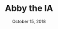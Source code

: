 ---
date: October 15, 2018
title: Abby the IA
image: /static/img/people/abbytheia.png
link: https://twitter.com/abby_the_ia
---